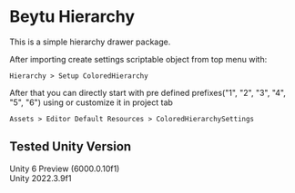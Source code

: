# Beytu Hierarchy
This is a simple hierarchy drawer package. 

After importing create settings scriptable object from top menu with:
```
Hierarchy > Setup ColoredHierarchy
```

After that you can directly start with pre defined prefixes(\"1\", \"2\", \"3\", \"4\", \"5\", \"6\") using or customize it in project tab
```
Assets > Editor Default Resources > ColoredHierarchySettings
```

## Tested Unity Version
Unity 6 Preview (6000.0.10f1) \
Unity 2022.3.9f1